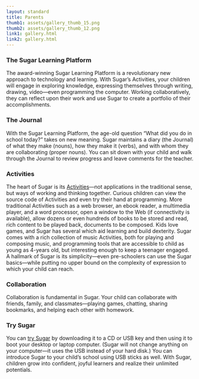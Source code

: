 ```yaml
---
layout: standard
title: Parents
thumb1: assets/gallery_thumb_15.png
thumb2: assets/gallery_thumb_12.png
link1: gallery.html
link2: gallery.html
---
```

### The Sugar Learning Platform
The award-winning Sugar Learning Platform is a revolutionary new approach to technology and learning. With Sugar’s Activities, your children will engage in exploring knowledge, expressing themselves through writing, drawing, video—even programming the computer. Working collaboratively, they can reflect upon their work and use Sugar to create a portfolio of their accomplishments.

### The Journal
With the Sugar Learning Platform, the age-old question “What did you do in school today?” takes on new meaning. Sugar maintains a diary (the Journal) of what they make (nouns), how they make it (verbs), and with whom they are collaborating (proper nouns). You can sit down with your child and walk through the Journal to review progress and leave comments for the teacher.

### Activities
The heart of Sugar is its [Activities](about_activities.html)—not applications in the traditional sense, but ways of working and thinking together. Curious children can view the source code of Activities and even try their hand at programming. More traditional Activities such as a web browser, an ebook reader, a multimedia player, and a word processor, open a window to the Web (if connectivity is available), allow dozens or even hundreds of books to be stored and read, rich content to be played back, documents to be composed. Kids love games, and Sugar has several which aid learning and build dexterity. Sugar comes with a rich collection of music Activities, both for playing and composing music, and programming tools that are accessible to child as young as 4-years old, but interesting enough to keep a teenager engaged. A hallmark of Sugar is its simplicity—even pre-schoolers can use the Sugar basics—while putting no upper bound on the complexity of expression to which your child can reach.

### Collaboration
Collaboration is fundamental in Sugar. Your child can collaborate with friends, family, and classmates—playing games, chatting, sharing bookmarks, and helping each other with homework.

### Try Sugar
You can [try Sugar](http://sugarlabs.org/go/DocumentationTeam/Try_Sugar) by downloading it to a CD or USB key and then using it to boot your desktop or laptop computer. (Sugar will not change anything on your computer—it uses the USB instead of your hard disk.) You can introduce Sugar to your child’s school using USB sticks as well. With Sugar, children grow into confident, joyful learners and realize their unlimited potentials.
